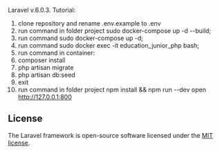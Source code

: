Laravel v.6.0.3.
Tutorial:
1) clone repository and rename .env.example to .env
2) run command in folder project sudo docker-compose up -d --build;
3) run command sudo docker-compose up -d;
4) run command sudo docker exec -it education_junior_php bash;
5) run command in container:
6) composer install
7) php artisan migrate
8) php artisan db:seed
9) exit
10) run command in folder project npm install && npm run --dev
open http://127.0.0.1:800

## License

The Laravel framework is open-source software licensed under the [MIT license](https://opensource.org/licenses/MIT).
